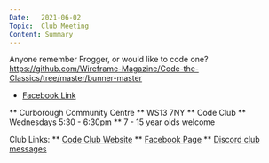 ```yaml
---
Date:   2021-06-02
Topic:  Club Meeting
Content: Summary
---
```

Anyone remember Frogger, or would like to code one?
https://github.com/Wireframe-Magazine/Code-the-Classics/tree/master/bunner-master

* [Facebook Link](https://www.facebook.com/1481985248595237/posts/3797556867038052/)


** Curborough Community Centre
** WS13 7NY
** Code Club
** Wednesdays 5:30 - 6:30pm
** 7 - 15 year olds welcome

Club Links:
** [Code Club Website](https://lichfield-code-club.github.io/)
** [Facebook Page](https://www.facebook.com/LichfieldCoders)
** [Discord club messages](https://discord.gg/szz6xGK)
